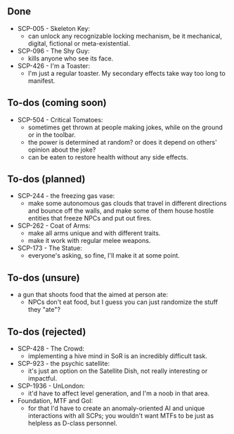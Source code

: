 
## Done

- SCP-005 - Skeleton Key:
  - can unlock any recognizable locking mechanism, be it mechanical, digital, fictional or meta-existential.
- SCP-096 - The Shy Guy:
  - kills anyone who see its face.
- SCP-426 - I'm a Toaster:
  - I'm just a regular toaster. My secondary effects take way too long to manifest.



## To-dos (coming soon)

- SCP-504 - Critical Tomatoes:
  - sometimes get thrown at people making jokes, while on the ground or in the toolbar.
  - the power is determined at random? or does it depend on others' opinion about the joke?
  - can be eaten to restore health without any side effects.



## To-dos (planned)

- SCP-244 - the freezing gas vase:
  - make some autonomous gas clouds that travel in different directions and bounce off the walls, and make some of them house hostile entities that freeze NPCs and put out fires.
- SCP-262 - Coat of Arms:
  - make all arms unique and with different traits.
  - make it work with regular melee weapons.
- SCP-173 - The Statue:
  - everyone's asking, so fine, I'll make it at some point.



## To-dos (unsure)

- a gun that shoots food that the aimed at person ate:
  - NPCs don't eat food, but I guess you can just randomize the stuff they "ate"?



## To-dos (rejected)

- SCP-428 - The Crowd:
  - implementing a hive mind in SoR is an incredibly difficult task.
- SCP-923 - the psychic satellite:
  - it's just an option on the Satellite Dish, not really interesting or impactful.
- SCP-1936 - UnLondon:
  - it'd have to affect level generation, and I'm a noob in that area.
- Foundation, MTF and GoI:
  - for that I'd have to create an anomaly-oriented AI and unique interactions with all SCPs; you wouldn't want MTFs to be just as helpless as D-class personnel.


